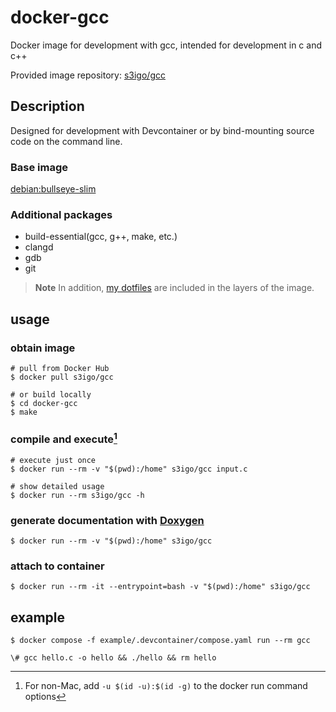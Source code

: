 # docker-gcc

Docker image for development with gcc, intended for development in c and c++

Provided image repository: [s3igo/gcc](https://hub.docker.com/r/s3igo/gcc)

## Description

Designed for development with Devcontainer or by bind-mounting source code on the command line.

### Base image

[debian:bullseye-slim](https://hub.docker.com/_/debian)

### Additional packages

- build-essential(gcc, g++, make, etc.)
- clangd
- gdb
- git

> **Note**
> In addition, [my dotfiles](https://github.com/s3igo/dotfiles) are included in the layers of the image.

## usage

### obtain image

```shell
# pull from Docker Hub
$ docker pull s3igo/gcc

# or build locally
$ cd docker-gcc
$ make
```

### compile and execute[^1]

```shell
# execute just once
$ docker run --rm -v "$(pwd):/home" s3igo/gcc input.c

# show detailed usage
$ docker run --rm s3igo/gcc -h
```

### generate documentation with [Doxygen](https://www.doxygen.nl/index.html)

```shell
$ docker run --rm -v "$(pwd):/home" s3igo/gcc

```

### attach to container

```shell
$ docker run --rm -it --entrypoint=bash -v "$(pwd):/home" s3igo/gcc
```

## example

```shell
$ docker compose -f example/.devcontainer/compose.yaml run --rm gcc

\# gcc hello.c -o hello && ./hello && rm hello
```

[^1]: For non-Mac, add `-u $(id -u):$(id -g)` to the docker run command options
